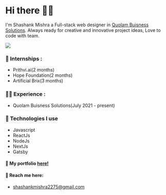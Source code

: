 
# Hi there 👋🏼

I'm Shashank Mishra a Full-stack web designer in [Quolam Buisness Solutions](https://www.quolam.com/).
Always ready for creative and innovative project ideas, Love to code with team.


![](https://res.cloudinary.com/doeyjlh9k/image/upload/v1609753549/web_dwfk2k.gif)

### 🔭 Internships :
- Prithvi.ai(2 months)
- Hope Foundation(2 months)
- Artificial Brix(3 months)

### 👨‍💻 Experience :
- Quolam Buisness Solutions(July 2021 - present)

### 🌱 Technologies I use

- Javascript
- ReactJs
- NodeJs
- NextJs
- Gatsby

#### 👤 My portfolio [here!](https://shashank.vercel.app/)
#### 💬 Reach me here: 
- shashankmishra2275@gmail.com
